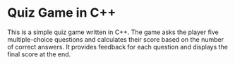 # Quiz Game in C++
This is a simple quiz game written in C++. The game asks the player five multiple-choice questions and calculates their score based on the number of correct answers. It provides feedback for each question and displays the final score at the end.
